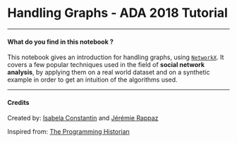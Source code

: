 # Handling Graphs - ADA 2018 Tutorial

---

#### What do you find in this notebook ?

This notebook gives an introduction for handling graphs, using [`NetworkX`](https://networkx.github.io/documentation/stable/index.html). It covers a few popular techniques used in the field of **social network analysis**, by applying them on a real world dataset and on a synthetic example in order to get an intuition of the algorithms used.


---

#### Credits

Created by: [Isabela Constantin](https://github.com/isabelaconstantin) and [Jérémie Rappaz](https://github.com/JRappaz)

Inspired from: [The Programming Historian](https://programminghistorian.org/en/lessons/exploring-and-analyzing-network-data-with-python)
